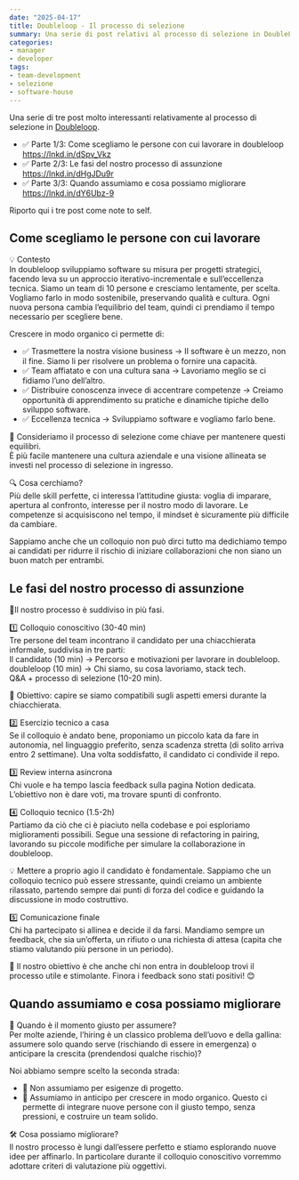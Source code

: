 ```yaml
---
date: "2025-04-17"
title: Doubleloop - Il processo di selezione
summary: Una serie di post relativi al processo di selezione in DoubleLoop che trovo molto interessante
categories:
- manager
- developer
tags:
- team-development
- selezione
- software-house
---
```



Una serie di tre post molto interessanti relativamente al processo di selezione in [Doubleloop](https://www.linkedin.com/company/doubleloop_io/posts/).

- ✅ Parte 1/3: Come scegliamo le persone con cui lavorare in doubleloop https://lnkd.in/dSpv_Vkz
- ✅ Parte 2/3: Le fasi del nostro processo di assunzione https://lnkd.in/dHgJDu9r
- ✅ Parte 3/3: Quando assumiamo e cosa possiamo migliorare https://lnkd.in/dY6Ubz-9


Riporto qui i tre post come note to self.

## Come scegliamo le persone con cui lavorare

💡 Contesto  
In doubleloop sviluppiamo software su misura per progetti strategici, facendo leva su un approccio iterativo-incrementale e sull’eccellenza tecnica. Siamo un team di 10 persone e cresciamo lentamente, per scelta. Vogliamo farlo in modo sostenibile, preservando qualità e cultura. Ogni nuova persona cambia l’equilibrio del team, quindi ci prendiamo il tempo necessario per scegliere bene.

Crescere in modo organico ci permette di:
- ✅ Trasmettere la nostra visione business → Il software è un mezzo, non il fine. Siamo li per risolvere un problema o fornire una capacità.
- ✅ Team affiatato e con una cultura sana → Lavoriamo meglio se ci fidiamo l’uno dell’altro.
- ✅ Distribuire conoscenza invece di accentrare competenze → Creiamo opportunità di apprendimento su pratiche e dinamiche tipiche dello sviluppo software.
- ✅ Eccellenza tecnica → Sviluppiamo software e vogliamo farlo bene.

👥 Consideriamo il processo di selezione come chiave per mantenere questi equilibri.  
È più facile mantenere una cultura aziendale e una visione allineata se investi nel processo di selezione in ingresso.

🔍 Cosa cerchiamo?  
Più delle skill perfette, ci interessa l’attitudine giusta: voglia di imparare, apertura al confronto, interesse per il nostro modo di lavorare. Le competenze si acquisiscono nel tempo, il mindset è sicuramente più difficile da cambiare.

Sappiamo anche che un colloquio non può dirci tutto ma dedichiamo tempo ai candidati per ridurre il rischio di iniziare collaborazioni che non siano un buon match per entrambi.


## Le fasi del nostro processo di assunzione

💼Il nostro processo è suddiviso in più fasi.

1️⃣ Colloquio conoscitivo (30-40 min)  
Tre persone del team incontrano il candidato per una chiacchierata informale, suddivisa in tre parti:  
Il candidato (10 min) → Percorso e motivazioni per lavorare in doubleloop.  
doubleloop (10 min) → Chi siamo, su cosa lavoriamo, stack tech.  
Q&A + processo di selezione (10-20 min).

🎯 Obiettivo: capire se siamo compatibili sugli aspetti emersi durante la chiacchierata.

2️⃣ Esercizio tecnico a casa  
Se il colloquio è andato bene, proponiamo un piccolo kata da fare in autonomia, nel linguaggio preferito, senza scadenza stretta (di solito arriva entro 2 settimane). Una volta soddisfatto, il candidato ci condivide il repo.

3️⃣ Review interna asincrona  
Chi vuole e ha tempo lascia feedback sulla pagina Notion dedicata. L’obiettivo non è dare voti, ma trovare spunti di confronto.

4️⃣ Colloquio tecnico (1.5-2h)  
Partiamo da ciò che ci è piaciuto nella codebase e poi esploriamo miglioramenti possibili. Segue una sessione di refactoring in pairing, lavorando su piccole modifiche per simulare la collaborazione in doubleloop.

💡 Mettere a proprio agio il candidato è fondamentale. Sappiamo che un colloquio tecnico può essere stressante, quindi creiamo un ambiente rilassato, partendo sempre dai punti di forza del codice e guidando la discussione in modo costruttivo.

5️⃣ Comunicazione finale  
Chi ha partecipato si allinea e decide il da farsi. Mandiamo sempre un feedback, che sia un’offerta, un rifiuto o una richiesta di attesa (capita che stiamo valutando più persone in un periodo).

📌 Il nostro obiettivo è che anche chi non entra in doubleloop trovi il processo utile e stimolante. Finora i feedback sono stati positivi! 😊


## Quando assumiamo e cosa possiamo migliorare

📌 Quando è il momento giusto per assumere?  
Per molte aziende, l’hiring è un classico problema dell’uovo e della gallina: assumere solo quando serve (rischiando di essere in emergenza) o anticipare la crescita (prendendosi qualche rischio)?

Noi abbiamo sempre scelto la seconda strada:  
- 🔹 Non assumiamo per esigenze di progetto.
- 🔹 Assumiamo in anticipo per crescere in modo organico.
Questo ci permette di integrare nuove persone con il giusto tempo, senza pressioni, e costruire un team solido.

🛠️ Cosa possiamo migliorare?  
Il nostro processo è lungi dall’essere perfetto e stiamo esplorando nuove idee per affinarlo. In particolare durante il colloquio conoscitivo vorremmo adottare criteri di valutazione più oggettivi.

